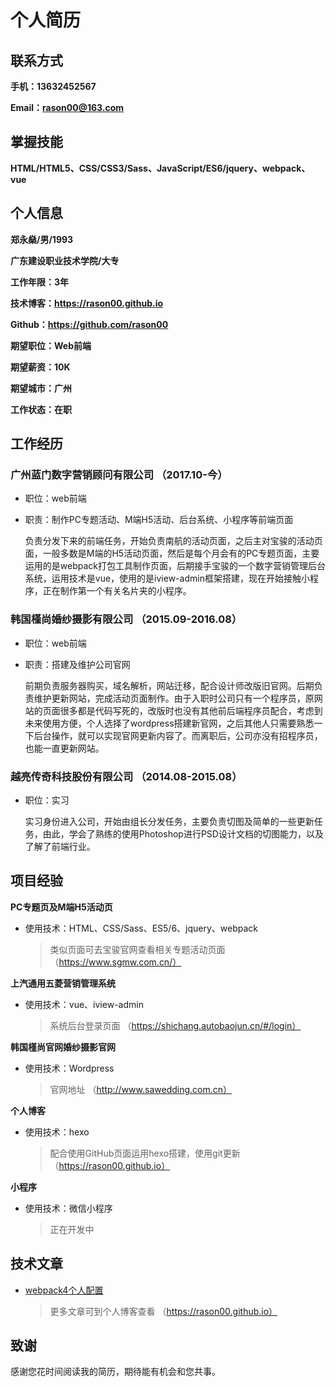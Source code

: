 # 个人简历

## 联系方式

**手机：13632452567**

**Email：rason00@163.com**

## 掌握技能

**HTML/HTML5、CSS/CSS3/Sass、JavaScript/ES6/jquery、webpack、vue**

## 个人信息

**郑永燊/男/1993**

**广东建设职业技术学院/大专**

**工作年限：3年**

**技术博客：https://rason00.github.io**

**Github：https://github.com/rason00**

**期望职位：Web前端**

**期望薪资：10K**

**期望城市：广州**

**工作状态：在职**

## 工作经历

### 广州蓝门数字营销顾问有限公司 （2017.10-今）

- 职位：web前端

- 职责：制作PC专题活动、M端H5活动、后台系统、小程序等前端页面

  负责分发下来的前端任务，开始负责南航的活动页面，之后主对宝骏的活动页面，一般多数是M端的H5活动页面，然后是每个月会有的PC专题页面，主要运用的是webpack打包工具制作页面，后期接手宝骏的一个数字营销管理后台系统，运用技术是vue，使用的是iview-admin框架搭建，现在开始接触小程序，正在制作第一个有关名片夹的小程序。

### 韩国槿尚婚纱摄影有限公司 （2015.09-2016.08）

- 职位：web前端

- 职责：搭建及维护公司官网

  前期负责服务器购买，域名解析，网站迁移，配合设计师改版旧官网。后期负责维护更新网站，完成活动页面制作。由于入职时公司只有一个程序员，原网站的页面很多都是代码写死的，改版时也没有其他前后端程序员配合，考虑到未来使用方便，个人选择了wordpress搭建新官网，之后其他人只需要熟悉一下后台操作，就可以实现官网更新内容了。而离职后，公司亦没有招程序员，也能一直更新网站。

### 越亮传奇科技股份有限公司 （2014.08-2015.08）

- 职位：实习

  实习身份进入公司，开始由组长分发任务，主要负责切图及简单的一些更新任务，由此，学会了熟练的使用Photoshop进行PSD设计文档的切图能力，以及了解了前端行业。

## 项目经验

**PC专题页及M端H5活动页**

- 使用技术：HTML、CSS/Sass、ES5/6、jquery、webpack

  > 类似页面可去宝骏官网查看相关专题活动页面（https://www.sgmw.com.cn/）

**上汽通用五菱营销管理系统**

- 使用技术：vue、iview-admin

  > 系统后台登录页面 （https://shichang.autobaojun.cn/#/login）

**韩国槿尚官网婚纱摄影官网**

- 使用技术：Wordpress

  > 官网地址 （http://www.sawedding.com.cn）

**个人博客**

- 使用技术：hexo

  > 配合使用GitHub页面运用hexo搭建，使用git更新（https://rason00.github.io）

**小程序**

- 使用技术：微信小程序

  > 正在开发中

## 技术文章

- [webpack4个人配置](https://rason00.github.io/2018/09/06/webpack4-%E4%B8%AA%E4%BA%BA%E9%85%8D%E7%BD%AE/)

  > 更多文章可到个人博客查看 （https://rason00.github.io）

## 致谢

感谢您花时间阅读我的简历，期待能有机会和您共事。
